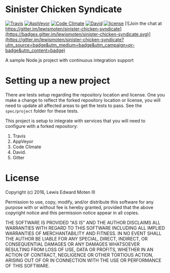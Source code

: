 # Sinister Chicken Syndicate

[![Travis](https://img.shields.io/travis/lewismoten/sinister-chicken-syndicate.svg?style=flat-square&label=linux%20%26%20osx%20build)](https://travis-ci.org/lewismoten/sinister-chicken-syndicate)
[![AppVeyor](https://img.shields.io/appveyor/ci/lewismoten/sinister-chicken-syndicate/master.svg?style=flat-square&label=windows%20build)](https://ci.appveyor.com/project/lewismoten/sinister-chicken-syndicate)
[![Code Climate](https://img.shields.io/codeclimate/github/lewismoten/sinister-chicken-syndicate.svg?style=flat-square)](https://codeclimate.com/github/lewismoten/sinister-chicken-syndicate)
[![David](https://img.shields.io/david/lewismoten/sinister-chicken-syndicate.svg?style=flat-square)](https://david-dm.org/lewismoten/sinister-chicken-syndicate)
[![license](https://img.shields.io/badge/license-ISC-brightgreen.svg?style=flat-square)](https://raw.githubusercontent.com/lewismoten/sinister-chicken-syndicate/master/LICENSE.md)
[![Join the chat at https://gitter.im/lewismoten/sinister-chicken-syndicate](https://badges.gitter.im/lewismoten/sinister-chicken-syndicate.svg)](https://gitter.im/lewismoten/sinister-chicken-syndicate?utm_source=badge&utm_medium=badge&utm_campaign=pr-badge&utm_content=badge)

A sample Node.js project with continuous integration support

# Setting up a new project

There are tests setup regarding the repository location and license. One you make a change to reflect the forked repository location or license, you will need to update all affected areas to get the tests to pass. See the `spec/project` folder for these tests.

This project is setup to integrate with services that you will need to configure with a forked repository:

1. Travis
1. AppVeyor
1. Code Climate
1. David.
1. Gitter

# License

  Copyright (c) 2016, Lewis Edward Moten III

  Permission to use, copy, modify, and/or distribute this software for any purpose with or without fee is hereby granted, provided that the above copyright notice and this permission notice appear in all copies.

  THE SOFTWARE IS PROVIDED "AS IS" AND THE AUTHOR DISCLAIMS ALL WARRANTIES WITH REGARD TO THIS SOFTWARE INCLUDING ALL IMPLIED WARRANTIES OF MERCHANTABILITY AND FITNESS. IN NO EVENT SHALL THE AUTHOR BE LIABLE FOR ANY SPECIAL, DIRECT, INDIRECT, OR CONSEQUENTIAL DAMAGES OR ANY DAMAGES WHATSOEVER RESULTING FROM LOSS OF USE, DATA OR PROFITS, WHETHER IN AN ACTION OF CONTRACT, NEGLIGENCE OR OTHER TORTIOUS ACTION, ARISING OUT OF OR IN CONNECTION WITH THE USE OR PERFORMANCE OF THIS SOFTWARE.
